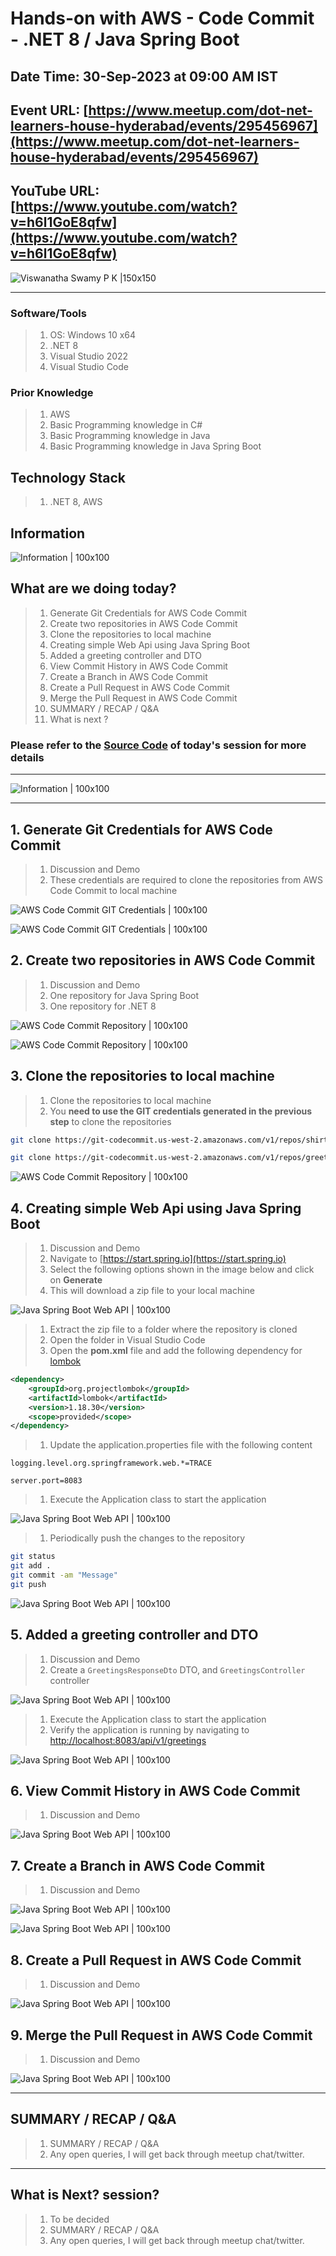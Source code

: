 # Hands-on with AWS - Code Commit - .NET 8 / Java Spring Boot

## Date Time: 30-Sep-2023 at 09:00 AM IST

## Event URL: [https://www.meetup.com/dot-net-learners-house-hyderabad/events/295456967](https://www.meetup.com/dot-net-learners-house-hyderabad/events/295456967)

## YouTube URL: [https://www.youtube.com/watch?v=h6l1GoE8qfw](https://www.youtube.com/watch?v=h6l1GoE8qfw)

![Viswanatha Swamy P K |150x150](./Documentation/Images/ViswanathaSwamyPK.PNG)

---

### Software/Tools

> 1. OS: Windows 10 x64
> 1. .NET 8
> 1. Visual Studio 2022
> 1. Visual Studio Code

### Prior Knowledge

> 1. AWS
> 1. Basic Programming knowledge in C#
> 1. Basic Programming knowledge in Java
> 1. Basic Programming knowledge in Java Spring Boot

## Technology Stack

> 1. .NET 8, AWS

## Information

![Information | 100x100](./Documentation/Images/Information.PNG)

## What are we doing today?

> 1. Generate Git Credentials for AWS Code Commit
> 1. Create two repositories in AWS Code Commit
> 1. Clone the repositories to local machine
> 1. Creating simple Web Api using Java Spring Boot
> 1. Added a greeting controller and DTO
> 1. View Commit History in AWS Code Commit
> 1. Create a Branch in AWS Code Commit
> 1. Create a Pull Request in AWS Code Commit
> 1. Merge the Pull Request in AWS Code Commit
> 1. SUMMARY / RECAP / Q&A
> 1. What is next ?

### Please refer to the [**Source Code**](https://github.com/vishipayyallore/speaker-series-2023/tree/main/dotnet-6-on-aws/20230930_codecommit) of today's session for more details

---

![Information | 100x100](./Documentation/Images/SeatBelt.PNG)

---

## 1. Generate Git Credentials for AWS Code Commit

> 1. Discussion and Demo
> 1. These credentials are required to clone the repositories from AWS Code Commit to local machine

![AWS Code Commit GIT Credentials | 100x100](./Documentation/Images/AWSCC_GitCredentials_1.PNG)

![AWS Code Commit GIT Credentials | 100x100](./Documentation/Images/AWSCC_GitCredentials_2.PNG)

## 2. Create two repositories in AWS Code Commit

> 1. Discussion and Demo
> 1. One repository for Java Spring Boot
> 1. One repository for .NET 8

![AWS Code Commit Repository | 100x100](./Documentation/Images/AWSCC_Repository_1.PNG)

![AWS Code Commit Repository | 100x100](./Documentation/Images/AWSCC_Repository_2.PNG)

## 3. Clone the repositories to local machine

> 1. Clone the repositories to local machine
> 1. You **need to use the GIT credentials generated in the previous step** to clone the repositories

```bash
git clone https://git-codecommit.us-west-2.amazonaws.com/v1/repos/shirtsshop-api

git clone https://git-codecommit.us-west-2.amazonaws.com/v1/repos/greetings-api
```

![AWS Code Commit Repository | 100x100](./Documentation/Images/AWSCC_Repository_3.PNG)

## 4. Creating simple Web Api using Java Spring Boot

> 1. Discussion and Demo
> 1. Navigate to [https://start.spring.io](https://start.spring.io)
> 1. Select the following options shown in the image below and click on **Generate**
> 1. This will download a zip file to your local machine

![Java Spring Boot Web API | 100x100](./Documentation/Images/JavaSpringBoot_WebAPI_1.PNG)

> 1. Extract the zip file to a folder where the repository is cloned
> 1. Open the folder in Visual Studio Code
> 1. Open the **pom.xml** file and add the following dependency for [lombok](https://projectlombok.org/setup/maven)

```xml
<dependency>
    <groupId>org.projectlombok</groupId>
    <artifactId>lombok</artifactId>
    <version>1.18.30</version>
    <scope>provided</scope>
</dependency>
```

> 1. Update the application.properties file with the following content

```properties
logging.level.org.springframework.web.*=TRACE

server.port=8083
```

> 1. Execute the Application class to start the application

![Java Spring Boot Web API | 100x100](./Documentation/Images/JavaSpringBoot_WebAPI_2.PNG)

> 1. Periodically push the changes to the repository

```bash
git status
git add .
git commit -am "Message"
git push
```

![Java Spring Boot Web API | 100x100](./Documentation/Images/JavaSpringBoot_WebAPI_3.PNG)

## 5. Added a greeting controller and DTO

> 1. Discussion and Demo
> 1. Create a `GreetingsResponseDto` DTO, and `GreetingsController` controller

![Java Spring Boot Web API | 100x100](./Documentation/Images/JavaSpringBoot_WebAPI_4.PNG)

> 1. Execute the Application class to start the application
> 1. Verify the application is running by navigating to [http://localhost:8083/api/v1/greetings](http://localhost:8083/api/v1/greetings)

![Java Spring Boot Web API | 100x100](./Documentation/Images/JavaSpringBoot_WebAPI_5.PNG)

## 6. View Commit History in AWS Code Commit

> 1. Discussion and Demo

![Java Spring Boot Web API | 100x100](./Documentation/Images/Commit_History.PNG)

## 7. Create a Branch in AWS Code Commit

> 1. Discussion and Demo

![Java Spring Boot Web API | 100x100](./Documentation/Images/NewBranch_1.PNG)

![Java Spring Boot Web API | 100x100](./Documentation/Images/NewBranch_2.PNG)

## 8. Create a Pull Request in AWS Code Commit

> 1. Discussion and Demo

![Java Spring Boot Web API | 100x100](./Documentation/Images/PullRequest_1.PNG)

## 9. Merge the Pull Request in AWS Code Commit

> 1. Discussion and Demo

![Java Spring Boot Web API | 100x100](./Documentation/Images/MergePullRequest_1.PNG)

---

## SUMMARY / RECAP / Q&A

> 1. SUMMARY / RECAP / Q&A
> 2. Any open queries, I will get back through meetup chat/twitter.

---

## What is Next? session?

> 1. To be decided
> 1. SUMMARY / RECAP / Q&A
> 1. Any open queries, I will get back through meetup chat/twitter.
